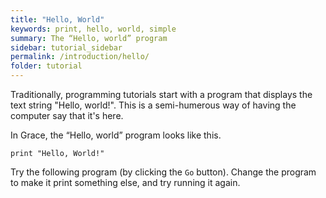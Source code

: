 ```yaml
---
title: "Hello, World"
keywords: print, hello, world, simple
summary: The “Hello, world” program
sidebar: tutorial_sidebar
permalink: /introduction/hello/
folder: tutorial
---
```

Traditionally, programming tutorials start with a program that displays
the text string "Hello, world!".  This is a semi-humerous way of having
the computer say that it's here.

In Grace, the “Hello, world” program looks like this.
```
print "Hello, World!"
```
Try the following program (by clicking the `Go` button).
Change the program to make it print
something else, and try running it again.


<object id="example-1" data="{{site.editor}}?hello" width="100%" height="550px"> </object>
